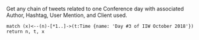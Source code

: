 
Get any chain of tweets related to one Conference day with associated Author, Hashtag, User Mention, and Client used.

```
match (x)<--(n)-[*1..]->(t:Time {name: 'Day #3 of IIW October 2018'}) return n, t, x
```